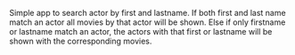 Simple app to search actor by first and lastname. If both first and last name match an actor all movies by that actor will be shown.
Else if only firstname or lastname match an actor, the actors with that first or lastname will be shown with the corresponding movies.
